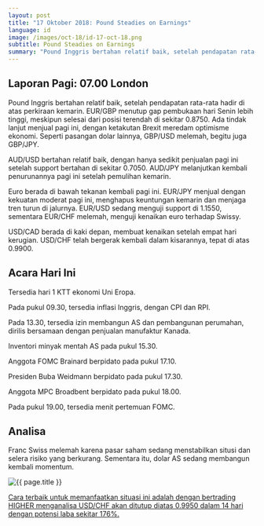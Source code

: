 ```yaml
---
layout: post
title: "17 Oktober 2018: Pound Steadies on Earnings"
language: id
image: /images/oct-18/id-17-oct-18.png
subtitle: Pound Steadies on Earnings
summary: "Pound Inggris bertahan relatif baik, setelah pendapatan rata-rata hadir di atas perkiraan kemarin. EUR/GBP menutup gap pembukaan hari Senin lebih tinggi, meskipun selesai dari posisi terendah di sekitar 0.8750"
---
```

## Laporan Pagi: 07.00 London

Pound Inggris bertahan relatif baik, setelah pendapatan rata-rata hadir di atas perkiraan kemarin. EUR/GBP menutup gap pembukaan hari Senin lebih tinggi, meskipun selesai dari posisi terendah di sekitar 0.8750. Ada tindak lanjut menjual pagi ini, dengan ketakutan Brexit meredam optimisme ekonomi. Seperti pasangan dolar lainnya, GBP/USD melemah, begitu juga GBP/JPY.

AUD/USD bertahan relatif baik, dengan hanya sedikit penjualan pagi ini setelah support bertahan di sekitar 0.7050. AUD/JPY melanjutkan kembali penurunannya pagi ini setelah pemulihan kemarin.

Euro berada di bawah tekanan kembali pagi ini. EUR/JPY menjual dengan kekuatan moderat pagi ini, menghapus keuntungan kemarin dan menjaga tren turun di jalurnya. EUR/USD sedang menguji support di 1.1550, sementara EUR/CHF melemah, menguji kenaikan euro terhadap Swissy.

USD/CAD berada di kaki depan, membuat kenaikan setelah empat hari kerugian. USD/CHF telah bergerak kembali dalam kisarannya, tepat di atas 0.9900.

## Acara Hari Ini

Tersedia hari 1 KTT ekonomi Uni Eropa.

Pada pukul 09.30, tersedia inflasi Inggris, dengan CPI dan RPI.

Pada 13.30, tersedia izin membangun AS dan pembangunan perumahan, dirilis bersamaan dengan penjualan manufaktur Kanada.

Inventori minyak mentah AS pada pukul 15.30.

Anggota FOMC Brainard berpidato pada pukul 17.10.

Presiden Buba Weidmann berpidato pada pukul 17.30.

Anggota MPC Broadbent berpidato pada pukul 18.00.

Pada pukul 19.00, tersedia menit pertemuan FOMC.

## Analisa

Franc Swiss melemah karena pasar saham sedang menstabilkan situsi dan selera risiko yang berkurang. Sementara itu, dolar AS sedang membangun kembali momentum.

<img src="{{ site.url }}/images/oct-18/id-17-oct-18.png" alt="{{ page.title }}" title="{{ page.title }}">

<a href="%LINK%%?currency=USD&market=forex&underlying=frxUSDCHF&formname=higherlower&duration_amount=14&duration_units=d&amount=10&amount_type=stake&expiry_type=duration&barrier=0.9950" target="_blank">Cara terbaik untuk memanfaatkan situasi ini adalah dengan bertrading HIGHER menganalisa USD/CHF akan ditutup diatas 0.9950 dalam 14 hari dengan potensi laba sekitar 176%.</a>
